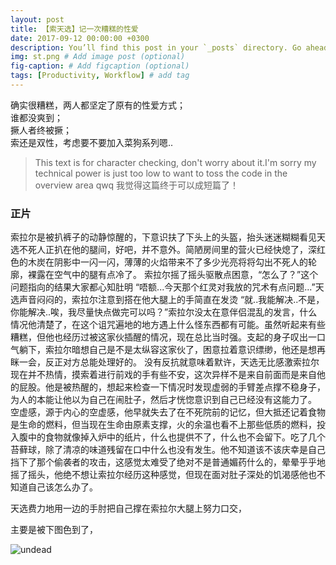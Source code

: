 ```yaml
---
layout: post
title: 【索天选】记一次糟糕的性爱
date: 2017-09-12 00:00:00 +0300
description: You’ll find this post in your `_posts` directory. Go ahead and edit it and re-build the site to see your changes. # Add post description (optional)
img: st.png # Add image post (optional)
fig-caption: # Add figcaption (optional)
tags: [Productivity, Workflow] # add tag
---
```


 
确实很糟糕，两人都坚定了原有的性爱方式；  
谁都没爽到；  
撅人者终被撅；  
索还是双性，考虑要不要加入菜狗系列嗯..

>This text is for character checking, don't worry about it.I'm sorry my technical power is just too low to want to toss the code in the overview area qwq
我觉得这篇终于可以成短篇了！

###  正片

索拉尔是被扒裤子的动静惊醒的，下意识扶了下头上的头盔，抬头迷迷糊糊看见天选不死人正扒在他的腿间，好吧，并不意外。简陋房间里的营火已经快熄了，深红色的木炭在阴影中一闪一闪，薄薄的火焰带来不了多少光亮将将勾出不死人的轮廓，裸露在空气中的腿有点冷了。
索拉尔摇了摇头驱散点困意，“怎么了？”这个问题指向的结果大家都心知肚明
“唔额...今天那个红灵对我放的咒术有点问题...”天选声音闷闷的，索拉尔注意到搭在他大腿上的手简直在发烫
“就..我能解决..不是，你能解决..唉，我尽量快点做完可以吗？”索拉尔没太在意伴侣混乱的发言，什么情况他清楚了，在这个诅咒遍地的地方遇上什么怪东西都有可能。虽然听起来有些糟糕，但他也经历过被这家伙插醒的情况，现在总比当时强。支起的身子叹出一口气躺下，索拉尔暗想自己是不是太纵容这家伙了，困意拉着意识缥缈，他还是想再眯一会，反正对方总能处理好的。
没有反抗就意味着默许，天选无比感激索拉尔现在并不热情，摸索着进行前戏的手有些不安，这次异样不是来自前面而是来自他的屁股。他是被热醒的，想起来检查一下情况时发现虚弱的手臂差点撑不稳身子，为人的本能让他以为自己在闹肚子，然后才恍惚意识到自己已经没有这能力了。
空虚感，源于内心的空虚感，他早就失去了在不死院前的记忆，但大抵还记着食物是生命的燃料，但当现在生命由原素支撑，火的余温也看不上那些低质的燃料，投入腹中的食物就像掉入炉中的纸片，什么也提供不了，什么也不会留下。吃了几个苔藓球，除了清凉的味道残留在口中什么也没有发生。他不知道该不该庆幸是自己挡下了那个偷袭者的攻击，这感觉太难受了绝对不是普通媚药什么的，晕晕乎乎地摇了摇头，他绝不想让索拉尔经历这种感觉，但现在面对肚子深处的饥渴感他也不知道自己该怎么办了。

天选费力地用一边的手肘把自己撑在索拉尔大腿上努力口交，

主要是被下图色到了，


![undead]({{site.baseurl}}/assets/img/QQ图片20240305185813.jpg)

